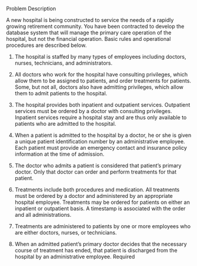 Problem Description

A new hospital is being constructed to service the needs of a rapidly growing retirement community. You have been contracted to develop the database system that will manage the 
primary care operation of the hospital, but not the financial operation. Basic rules and operational procedures are described below.

1.  The hospital is staffed by many types of employees including doctors, nurses, technicians, and administrators.

2.  All doctors who work for the hospital have consulting privileges, which allow them to be assigned to patients, and order treatments for patients. Some, but not all, doctors       also have admitting privileges, which allow them to admit patients to the hospital.

3.  The hospital provides both inpatient and outpatient services. Outpatient services must be ordered by a doctor with consulting privileges. Inpatient services require a hospital
    stay and are thus only available to patients who are admitted to the hospital.
    
4.  When a patient is admitted to the hospital by a doctor, he or she is given a unique patient identification number by an administrative employee. Each patient must provide an
    emergency contact and insurance policy information at the time of admission.

5.  The doctor who admits a patient is considered that patient’s primary doctor. Only that doctor can order and perform treatments for that patient.

6.  Treatments include both procedures and medication. All treatments must be ordered by a doctor and administered by an appropriate hospital employee. Treatments may be ordered       for patients on either an inpatient or outpatient basis. A timestamp is associated with the order and all administrations.

7.  Treatments are administered to patients by one or more employees who are either doctors, nurses, or technicians.

8.  When an admitted patient’s primary doctor decides that the necessary course of treatment has ended, that patient is discharged from the hospital by an administrative employee.
    Required
